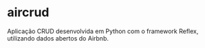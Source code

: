 # aircrud
Aplicação CRUD desenvolvida em Python com o framework Reflex, utilizando dados abertos do Airbnb.
